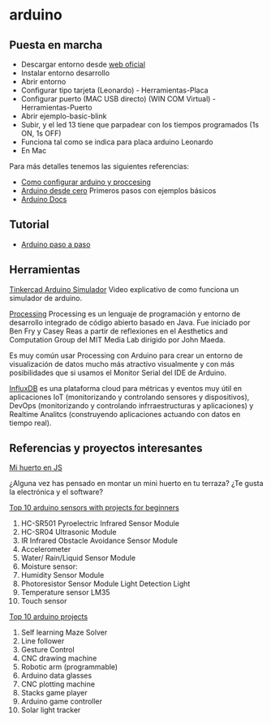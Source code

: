 # arduino

## Puesta en marcha

* Descargar entorno desde [web oficial](https://www.arduino.cc/)
* Instalar entorno desarrollo
* Abrir entorno
* Configurar tipo tarjeta (Leonardo) - Herramientas-Placa
* Configurar puerto (MAC USB directo) (WIN COM Virtual) - Herramientas-Puerto
* Abrir ejemplo-basic-blink
* Subir, y el led 13 tiene que parpadear con los tiempos programados (1s ON, 1s OFF)
* Funciona tal como se indica para placa arduino Leonardo
* En Mac 

Para más detalles tenemos las siguientes referencias:
* [Como configurar arduino y proccesing](https://www.youtube.com/watch?v=60OrStrrpMk)
* [Arduino desde cero](https://www.youtube.com/watch?v=3BnS59Kg9DE) Primeros pasos con ejemplos básicos
* [Arduino Docs](https://blog.arduino.cc/2021/05/17/arduino-docs-has-all-the-info-you-ever-need-about-arduino-boards/)

## Tutorial
* [Arduino paso a paso](https://arduinopasoapaso.wordpress.com/)

## Herramientas

[Tinkercad Arduino Simulador](https://www.youtube.com/watch?v=j7KYwDUHn_w) Video explicativo de como funciona un simulador de arduino.

[Processing](https://processing.org/) Processing es un lenguaje de programación y entorno de desarrollo integrado de código abierto basado en Java. Fue iniciado por Ben Fry y Casey Reas a partir de reflexiones en el Aesthetics and Computation Group del MIT Media Lab dirigido por John Maeda.

Es muy común usar Processing con Arduino para crear un entorno de visualización  de datos mucho más atractivo visualmente y con más posibilidades que si usamos el Monitor Serial del IDE de Arduino.

[InfluxDB](https://www.influxdata.com/) es una plataforma cloud para métricas y eventos muy útil en aplicaciones IoT (monitorizando y controlando sensores y dispositivos), DevOps (monitorizando y controlando infrraestructuras y aplicaciones) y Realtime Analitcs (construyendo aplicaciones actuando con datos en tiempo real).

## Referencias y proyectos interesantes

[Mi huerto en JS](https://www.youtube.com/watch?v=0ZxcSi_JHOY&feature=em-subs_digest-vrecs)

¿Alguna vez has pensado en montar un mini huerto en tu terraza? ¿Te gusta la electrónica y el software?

[Top 10 arduino sensors with projects for beginners](https://www.youtube.com/watch?v=cAKnTSJb-SE&feature=em-subs_digest-vrecs)
01. HC-SR501 Pyroelectric Infrared Sensor Module
02. HC-SR04 Ultrasonic Module
03. IR Infrared Obstacle Avoidance Sensor Module
04. Accelerometer
05. Water/ Rain/Liquid Sensor Module
06. Moisture sensor:
07. Humidity Sensor Module
08. Photoresistor Sensor Module Light Detection Light
09. Temperature sensor LM35
10. Touch sensor

[Top 10 arduino projects](https://www.youtube.com/watch?v=0XTcJ5-0u00&feature=em-subs_digest-vrecs)
01. Self learning Maze Solver
02. Line follower
03. Gesture Control
04. CNC drawing machine
05. Robotic arm (programmable)
06. Arduino data glasses
07. CNC plotting machine
08. Stacks game player
09. Arduino game controller
10. Solar light tracker

